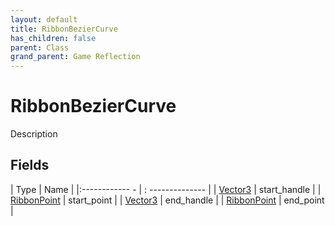 ```yaml
---
layout: default
title: RibbonBezierCurve
has_children: false
parent: Class
grand_parent: Game Reflection
---
```

# RibbonBezierCurve
Description 

## Fields
| Type | Name |
|:------------ - | : -------------- |
| [Vector3](game-reflection/classes/vector3.md) | start_handle |
| [RibbonPoint](game-reflection/classes/ribbon_point.md) | start_point |
| [Vector3](game-reflection/classes/vector3.md) | end_handle |
| [RibbonPoint](game-reflection/classes/ribbon_point.md) | end_point |
